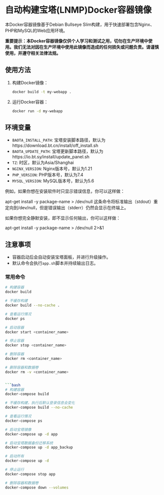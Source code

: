 # 自动构建宝塔(LNMP)Docker容器镜像

本Docker容器镜像基于Debian Bullseye Slim构建，用于快速部署包含Nginx、PHP和MySQL的Web应用环境。

**重要提示：本Docker容器镜像仅供个人学习和测试之用，切勿在生产环境中使用。我们无法对因在生产环境中使用此镜像而造成的任何损失或问题负责。请谨慎使用，并遵守相关法律法规。**

## 使用方法

1. 构建Docker镜像：
    ```bash
    docker build -t my-webapp .
    ```

2. 运行Docker容器：
    ```bash
    docker run -d my-webapp
    ```

## 环境变量

- `BAOTA_INSTALL_PATH`: 宝塔安装脚本路径，默认为https://download.bt.cn/install/off_install.sh
- `BAOTA_UPDATE_PATH`: 宝塔更新脚本路径，默认为https://io.bt.sy/install/update_panel.sh
- `TZ`: 时区，默认为Asia/Shanghai
- `NGINX_VERSION`: Nginx版本号，默认为1.21
- `PHP_VERSION`: PHP版本号，默认为7.4
- `MYSQL_VERSION`: MySQL版本号，默认为5.6

例如，如果你想在安装软件时只显示错误信息，你可以这样做：

apt-get install -y package-name > /dev/null
这条命令将标准输出（stdout）重定向到/dev/null，但是错误输出（stderr）仍然会显示在终端上。

如果你想完全静默安装，即不显示任何输出，你可以这样做：

apt-get install -y package-name > /dev/null 2>&1


## 注意事项

- 容器启动后会自动安装宝塔面板，并进行升级操作。
- 默认命令会执行`app.sh`脚本并持续输出日志。

### 常用命令
```bash
# 构建容器
docker build

# 不缓存构建
docker build --no-cache .

# 查看运行情况
docker ps

# 启动容器
docker start <container_name>

# 停止容器
docker stop <container_name>

# 删除容器
docker rm <container_name>

# 删除容器和数据卷
docker rm -v <container_name>


```bash
# 构建容器
docker-compose build

# 不缓存构建，执行后默认登录信息会变化
docker-compose build --no-cache

# 查看运行情况
docker-compose ps

# 启动宝塔镜像
docker-compose up -d app

# 启动宝塔数据备份迁移系统
docker-compose up -d app_backup

# 启动所有
docker-compose up -d

# 停止运行
docker-compose stop app

# 删除容器和数据卷
docker-compose down --volumes

```

